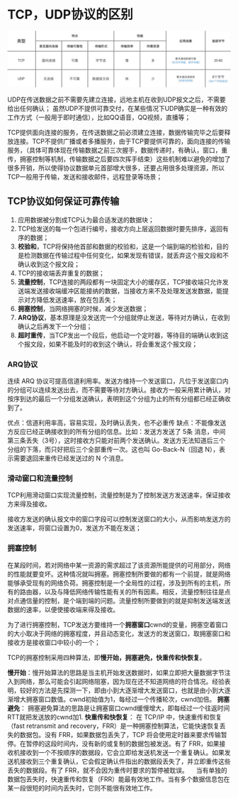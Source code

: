 # TCP，UDP协议的区别
![tcp-vs-udp](img/tcp-vs-udp.jpg)

UDP在传送数据之前不需要先建立连接，远地主机在收到UDP报文之后，不需要给出任何确认；
虽然UDP不提供可靠交付，在某些情况下UDP确实是一种有效的工作方式（一般用于即时通信），比如QQ语音，QQ视频，直播等；

TCP提供面向连接的服务，在传送数据之前必须建立连接，数据传输完毕之后要释放连接。TCP不提供广播或者多播服务，由于TCP要提供可靠的，面向连接的传输服务，（具体可靠体现在传输数据之前三次握手，数据传递时，有确认，窗口，重传，拥塞控制等机制，传输数据之后要四次挥手结束）这些机制难以避免的增加了很多开销，所以使得协议数据单元首部增大很多，还要占用很多处理资源，所以TCP一般用于传输，发送和接收邮件，远程登录等场景；

## TCP协议如何保证可靠传输
1. 应用数据被分割成TCP认为最合适发送的数据块；
2. TCP给发送的每一个包进行编号，接收方向上层返回数据时要先排序，返回有序的数据；
3. **校验和**，TCP将保持他首部和数据的校验和，这是一个端到端的检验和，目的是检测数据在传输过程中任何变化，如果发现有错误，就丢弃这个报文段和不确认收到这个报文段；
4. TCP的接收端丢弃重复的数据；
5. **流量控制**，TCP连接的两段都有一块固定大小的缓存区，TCP接收端只允许发送端发送接收端缓冲区能接纳的数据，当接收方来不及处理发送发数据，能提示对方降低发送速率，放在包丢失；
6. **拥塞控制**，当网络拥塞的时候，减少发送数据；
7. **ARQ协议**，基本原理是没发送完一个分组就停止发送，等待对方确认，在收到确认之后再发下一个分组；
8. **超时重传**，当TCP发出一个段后，他启动一个定时器，等待目的端确认收到这个报文段，如果不能及时的收到这个确认，将会重发这个报文段；

### ARQ协议
连续 ARQ 协议可提高信道利用率。发送方维持一个发送窗口，凡位于发送窗口内的分组可以连续发送出去，而不需要等待对方确认。接收方一般采用累计确认，对按序到达的最后一个分组发送确认，表明到这个分组为止的所有分组都已经正确收到了。

优点：信道利用率高，容易实现，及时确认丢失，也不必重传
缺点：不能像发送方反应已经正确接收到的所有分组的信息。比如：发送方发送了 5条 消息，中间第三条丢失（3号），这时接收方只能对前两个发送确认。发送方无法知道后三个分组的下落，而只好把后三个全部重传一次。这也叫 Go-Back-N（回退 N），表示需要退回来重传已经发送过的 N 个消息。

### 滑动窗口和流量控制
TCP利用滑动窗口实现流量控制，流量控制是为了控制发送方发送速率，保证接收方来得及接收。

接收方发送的确认报文中的窗口字段可以控制发送窗口的大小，从而影响发送方的发送速率，将窗口设置为0，发送方不能在发送；

### 拥塞控制
在某段时间，若对网络中某一资源的需求超过了该资源所能提供的可用部分，网络的性能就要变坏。这种情况就叫拥塞。拥塞控制所要做的都有一个前提，就是网络能够承受现有的网络负荷。拥塞控制是一个全局性的过程，涉及到所有的主机，所有的路由器，以及与降低网络传输性能有关的所有因素。相反，流量控制往往是点对点通信量的控制，是个端到端的问题。流量控制所要做到的就是抑制发送端发送数据的速率，以便使接收端来得及接收。

为了进行拥塞控制，TCP发送方要维持一个**拥塞窗口**cwnd的变量，拥塞空着窗口的大小取决于网络的拥塞程度，并且动态变化，发送方的发送窗口，取拥塞窗口和接收方是接收窗口中较小的一个；

TCP的拥塞控制采用四种算法，即**慢开始，拥塞避免，快重传和快恢复**。

**慢开始**：慢开始算法的思路是当主机开始发送数据时，如果立即把大量数据字节注入到网络，那么可能会引起网络阻塞，因为现在还不知道网络的符合情况。经验表明，较好的方法是先探测一下，即由小到大逐渐增大发送窗口，也就是由小到大逐渐增大拥塞窗口数值。cwnd初始值为1，每经过一个传播轮次，cwnd加倍。
**拥塞避免**： 拥塞避免算法的思路是让拥塞窗口cwnd缓慢增大，即每经过一个往返时间RTT就把发送放的cwnd加1.
**快重传和快恢复**： 在 TCP/IP 中，快速重传和恢复（fast retransmit and recovery，FRR）是一种拥塞控制算法，它能快速恢复丢失的数据包。没有 FRR，如果数据包丢失了，TCP 将会使用定时器来要求传输暂停。在暂停的这段时间内，没有新的或复制的数据包被发送。有了 FRR，如果接收机接收到一个不按顺序的数据段，它会立即给发送机发送一个重复确认。如果发送机接收到三个重复确认，它会假定确认件指出的数据段丢失了，并立即重传这些丢失的数据段。有了 FRR，就不会因为重传时要求的暂停被耽误。 　当有单独的数据包丢失时，快速重传和恢复（FRR）能最有效地工作。当有多个数据信息包在某一段很短的时间内丢失时，它则不能很有效地工作。
